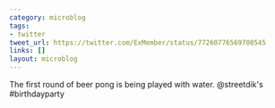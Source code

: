 ```yaml
---
category: microblog
tags:
- twitter
tweet_url: https://twitter.com/ExMember/status/77260776569708545
links: []
layout: microblog
---
```

The first round of beer pong is being played with water. @streetdik's #birthdayparty
